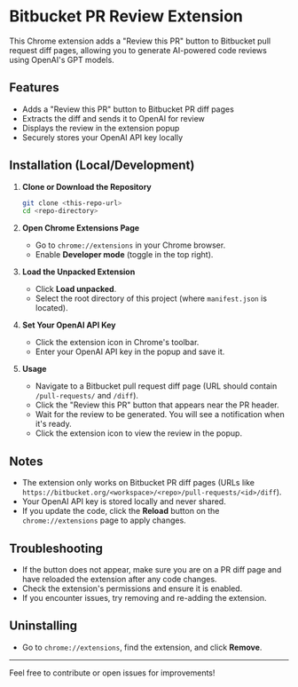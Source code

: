 # Bitbucket PR Review Extension

This Chrome extension adds a "Review this PR" button to Bitbucket pull request diff pages, allowing you to generate AI-powered code reviews using OpenAI's GPT models.

## Features
- Adds a "Review this PR" button to Bitbucket PR diff pages
- Extracts the diff and sends it to OpenAI for review
- Displays the review in the extension popup
- Securely stores your OpenAI API key locally

## Installation (Local/Development)

1. **Clone or Download the Repository**
   ```sh
   git clone <this-repo-url>
   cd <repo-directory>
   ```

2. **Open Chrome Extensions Page**
   - Go to `chrome://extensions` in your Chrome browser.
   - Enable **Developer mode** (toggle in the top right).

3. **Load the Unpacked Extension**
   - Click **Load unpacked**.
   - Select the root directory of this project (where `manifest.json` is located).

4. **Set Your OpenAI API Key**
   - Click the extension icon in Chrome's toolbar.
   - Enter your OpenAI API key in the popup and save it.

5. **Usage**
   - Navigate to a Bitbucket pull request diff page (URL should contain `/pull-requests/` and `/diff`).
   - Click the "Review this PR" button that appears near the PR header.
   - Wait for the review to be generated. You will see a notification when it's ready.
   - Click the extension icon to view the review in the popup.

## Notes
- The extension only works on Bitbucket PR diff pages (URLs like `https://bitbucket.org/<workspace>/<repo>/pull-requests/<id>/diff`).
- Your OpenAI API key is stored locally and never shared.
- If you update the code, click the **Reload** button on the `chrome://extensions` page to apply changes.

## Troubleshooting
- If the button does not appear, make sure you are on a PR diff page and have reloaded the extension after any code changes.
- Check the extension's permissions and ensure it is enabled.
- If you encounter issues, try removing and re-adding the extension.

## Uninstalling
- Go to `chrome://extensions`, find the extension, and click **Remove**.

---

Feel free to contribute or open issues for improvements!